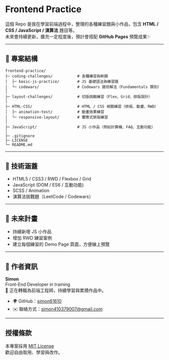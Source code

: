 # Frontend Practice

這個 Repo 是我在學習前端過程中，整理的各種練習題與小作品，包含 **HTML / CSS / JavaScript / 演算法** 題目等。  
未來會持續更新，擴充一定程度後，預計會搭配 **GitHub Pages** 預覽成果✨

---
<!--
## 📌 快速導覽

- 🧮 [演算法與刷題練習（coding-challenges）](./coding-challenges/)  
- 🎨 [HTML / CSS 練習（HTML-CSS）](./HTML-CSS/)  
- ✨ [動畫效果練習（animation-test）](./HTML-CSS/animation-test/)  
- 📐 [響應式排版練習（responsive-layout）](./HTML-CSS/responsive-layout/)  
- 🧠 [JavaScript 小作品（JavaScript）](./JavaScript/)

---
-->

## 📂 專案結構

``` 
frontend-practice/
├─ coding-challenges/           # 各種練習與刷題
│  ├─ basic-js-practice/        # JS 基礎語法與練習題
│  └─ codewars/                 # Codewars 題目解法（Fundamentals 類別）
│
├─ layout-challenges/           # 切版挑戰練習（Flex、Grid、排版設計）
│
├─ HTML-CSS/                    # HTML / CSS 相關練習（排版、動畫、RWD）
│  ├─ animation-test/           # 動畫效果練習
│  └─ responsive-layout/        # 響應式排版練習
│
├─ JavaScript/                  # JS 小作品（例如計算機、FAQ、互動功能）
│
├─ .gitignore
├─ LICENSE
└─ README.md
```

---

## 🧠 技術涵蓋

- HTML5 / CSS3 / RWD / Flexbox / Grid
- JavaScript (DOM / ES6 / 互動功能)
- SCSS / Animation
- 演算法挑戰題（LeetCode / Codewars）

---

## 🚀 未來計畫
- 持續新增 JS 小作品
- 增加 RWD 練習案例
- 建立每個練習的 Demo Page 頁面，方便線上預覽

---

## 👤 作者資訊

**Simon**  
Front-End Developer in training  
💼 正在轉職為前端工程師，持續學習與累積作品中。

- 🌍 GitHub：[simon61610](https://github.com/simon61610)  
- ✉️ 聯絡方式：simon410379007@gmail.com

---

## 授權條款
本專案採用 [MIT License](./LICENSE)  
歡迎自由取用、學習與改作。
